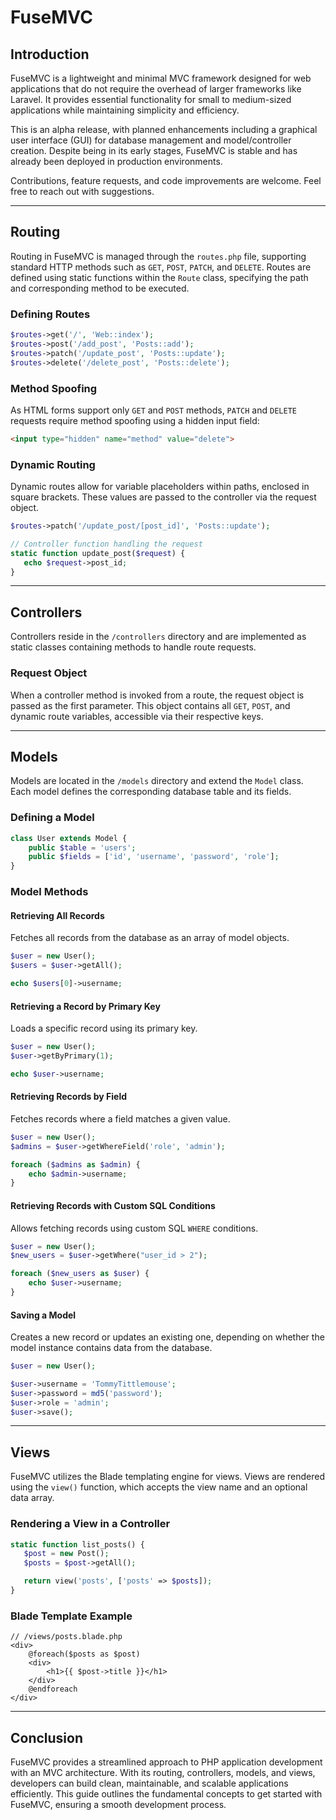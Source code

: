 # FuseMVC

## Introduction

FuseMVC is a lightweight and minimal MVC framework designed for web applications that do not require the overhead of larger frameworks like Laravel. It provides essential functionality for small to medium-sized applications while maintaining simplicity and efficiency.

This is an alpha release, with planned enhancements including a graphical user interface (GUI) for database management and model/controller creation. Despite being in its early stages, FuseMVC is stable and has already been deployed in production environments.

Contributions, feature requests, and code improvements are welcome. Feel free to reach out with suggestions.

---

## Routing

Routing in FuseMVC is managed through the `routes.php` file, supporting standard HTTP methods such as `GET`, `POST`, `PATCH`, and `DELETE`. Routes are defined using static functions within the `Route` class, specifying the path and corresponding method to be executed.

### Defining Routes

```php
$routes->get('/', 'Web::index');
$routes->post('/add_post', 'Posts::add');
$routes->patch('/update_post', 'Posts::update');
$routes->delete('/delete_post', 'Posts::delete');
```

### Method Spoofing

As HTML forms support only `GET` and `POST` methods, `PATCH` and `DELETE` requests require method spoofing using a hidden input field:

```html
<input type="hidden" name="method" value="delete">
```

### Dynamic Routing

Dynamic routes allow for variable placeholders within paths, enclosed in square brackets. These values are passed to the controller via the request object.

```php
$routes->patch('/update_post/[post_id]', 'Posts::update');

// Controller function handling the request
static function update_post($request) {
   echo $request->post_id;
}
```

---

## Controllers

Controllers reside in the `/controllers` directory and are implemented as static classes containing methods to handle route requests.

### Request Object

When a controller method is invoked from a route, the request object is passed as the first parameter. This object contains all `GET`, `POST`, and dynamic route variables, accessible via their respective keys.

---

## Models

Models are located in the `/models` directory and extend the `Model` class. Each model defines the corresponding database table and its fields.

### Defining a Model

```php
class User extends Model {
    public $table = 'users';
    public $fields = ['id', 'username', 'password', 'role'];
}
```

### Model Methods

#### Retrieving All Records

Fetches all records from the database as an array of model objects.

```php
$user = new User();
$users = $user->getAll();

echo $users[0]->username;
```

#### Retrieving a Record by Primary Key

Loads a specific record using its primary key.

```php
$user = new User();
$user->getByPrimary(1);

echo $user->username;
```

#### Retrieving Records by Field

Fetches records where a field matches a given value.

```php
$user = new User();
$admins = $user->getWhereField('role', 'admin');

foreach ($admins as $admin) {
    echo $admin->username;
}
```

#### Retrieving Records with Custom SQL Conditions

Allows fetching records using custom SQL `WHERE` conditions.

```php
$user = new User();
$new_users = $user->getWhere("user_id > 2");

foreach ($new_users as $user) {
    echo $user->username;
}
```

#### Saving a Model

Creates a new record or updates an existing one, depending on whether the model instance contains data from the database.

```php
$user = new User();

$user->username = 'TommyTittlemouse';
$user->password = md5('password');
$user->role = 'admin';
$user->save();
```

---

## Views

FuseMVC utilizes the Blade templating engine for views. Views are rendered using the `view()` function, which accepts the view name and an optional data array.

### Rendering a View in a Controller

```php
static function list_posts() {
   $post = new Post();
   $posts = $post->getAll();

   return view('posts', ['posts' => $posts]);
}
```

### Blade Template Example

```blade
// /views/posts.blade.php
<div>
    @foreach($posts as $post)
    <div>
        <h1>{{ $post->title }}</h1>
    </div>
    @endforeach
</div>
```

---

## Conclusion

FuseMVC provides a streamlined approach to PHP application development with an MVC architecture. With its routing, controllers, models, and views, developers can build clean, maintainable, and scalable applications efficiently. This guide outlines the fundamental concepts to get started with FuseMVC, ensuring a smooth development process.
